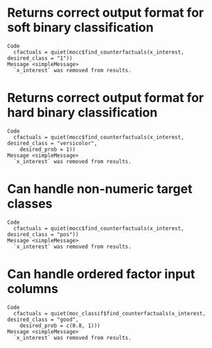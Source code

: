 # Returns correct output format for soft binary classification

    Code
      cfactuals = quiet(mocc$find_counterfactuals(x_interest, desired_class = "1"))
    Message <simpleMessage>
      `x_interest` was removed from results.

# Returns correct output format for hard binary classification

    Code
      cfactuals = quiet(mocc$find_counterfactuals(x_interest, desired_class = "versicolor",
        desired_prob = 1))
    Message <simpleMessage>
      `x_interest` was removed from results.

# Can handle non-numeric target classes

    Code
      cfactuals = quiet(mocc$find_counterfactuals(x_interest, desired_class = "pos"))
    Message <simpleMessage>
      `x_interest` was removed from results.

# Can handle ordered factor input columns

    Code
      cfactuals = quiet(moc_classif$find_counterfactuals(x_interest, desired_class = "good",
        desired_prob = c(0.8, 1)))
    Message <simpleMessage>
      `x_interest` was removed from results.


